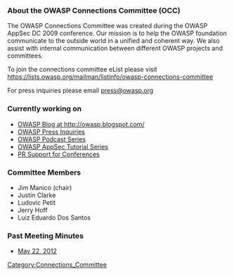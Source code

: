 ### About the OWASP Connections Committee (OCC)

The OWASP Connections Committee was created during the OWASP AppSec DC
2009 conference. Our mission is to help the OWASP foundation communicate
to the outside world in a unified and coherent way. We also assist with
internal communication between different OWASP projects and committees.

To join the connections committee eList please visit
<https://lists.owasp.org/mailman/listinfo/owasp-connections-committee>

For press inquiries please email <press@owasp.org>

### Currently working on

  - [OWASP Blog at
    <http://owasp.blogspot.com/>](http://owasp.blogspot.com/)
  - [OWASP Press Inquiries](http://www.owasp.org/index.php/Press)
  - [OWASP Podcast Series](http://www.owasp.org/index.php/OWASP_Podcast)
  - [OWASP AppSec Tutorial
    Series](http://www.owasp.org/index.php/OWASP_AppSec_Tutorial_Series)
  - [PR Support for
    Conferences](http://www.owasp.org/index.php/Category:OWASP_AppSec_Conference)

### Committee Members

  - Jim Manico (chair)
  - Justin Clarke
  - Ludovic Petit
  - Jerry Hoff
  - Luiz Eduardo Dos Santos

### Past Meeting Minutes

  - [May 22, 2012](https://docs.google.com/document/d/11OCa-058l9D1hvDm38gPBPfrW_b-02pdhIOAQCOYX2Q/edit)

[Category:Connections_Committee](Category:Connections_Committee "wikilink")
